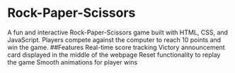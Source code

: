 # Rock-Paper-Scissors
A fun and interactive Rock-Paper-Scissors game built with HTML, CSS, and JavaScript. Players compete against the computer to reach 10 points and win the game.
##Features
Real-time score tracking
Victory announcement card displayed in the middle of the webpage
Reset functionality to replay the game
Smooth animations for player wins
